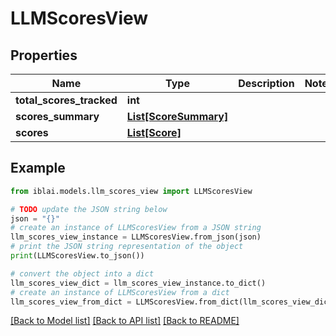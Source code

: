 # LLMScoresView


## Properties

Name | Type | Description | Notes
------------ | ------------- | ------------- | -------------
**total_scores_tracked** | **int** |  | 
**scores_summary** | [**List[ScoreSummary]**](ScoreSummary.md) |  | 
**scores** | [**List[Score]**](Score.md) |  | 

## Example

```python
from iblai.models.llm_scores_view import LLMScoresView

# TODO update the JSON string below
json = "{}"
# create an instance of LLMScoresView from a JSON string
llm_scores_view_instance = LLMScoresView.from_json(json)
# print the JSON string representation of the object
print(LLMScoresView.to_json())

# convert the object into a dict
llm_scores_view_dict = llm_scores_view_instance.to_dict()
# create an instance of LLMScoresView from a dict
llm_scores_view_from_dict = LLMScoresView.from_dict(llm_scores_view_dict)
```
[[Back to Model list]](../README.md#documentation-for-models) [[Back to API list]](../README.md#documentation-for-api-endpoints) [[Back to README]](../README.md)


